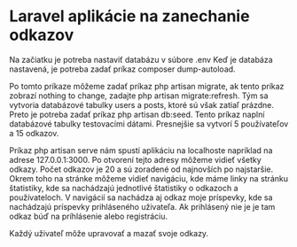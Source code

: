 # Laravel aplikácie na zanechanie odkazov
Na začiatku je potreba nastaviť databázu v súbore .env
Keď je databáza nastavená, je potreba zadať príkaz composer dump-autoload.

Po tomto príkaze môžeme zadať príkaz php artisan migrate, ak tento príkaz zobrazí nothing to change, zadajte php artisan migrate:refresh.
Tým sa vytvoria databázové tabulky users a posts, ktoré sú však zatiaľ prázdne. Preto je potreba zadať príkaz php artisan db:seed. Tento príkaz naplní databázové tabulky testovacími dátami. Presnejšie sa vytvorí 5 používateľov a 15 odkazov.

Príkaz php artisan serve nám spustí aplikáciu na localhoste napríklad na adrese 127.0.0.1:3000. Po otvorení tejto adresy môžeme vidieť všetky odkazy. Počet odkazov je 20 a sú zoradené od najnovších po najstaršie. Okrem toho na stránke môžeme vidieť navigáciu, kde máme linky na stránku štatistiky, kde sa nachádzajú jednotlivé štatistiky o odkazoch a používateloch. V navigácií sa nachádza aj odkaz moje príspevky, kde sa nachádzajú príspevky prihláseného uživateľa. Ak prihlásený nie je je tam odkaz búď na príhlásenie alebo registráciu.

Každý uživateľ môže upravovať a mazať svoje odkazy.
